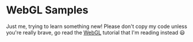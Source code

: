 # WebGL Samples

Just me, trying to learn something new! Please don't copy my code unless you're really brave, 
go read the [WebGL](https://developer.mozilla.org/en-US/docs/Web/API/WebGL_API/Tutorial/Getting_started_with_WebGL) tutorial that I'm reading instead :smiley:
